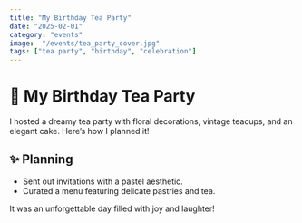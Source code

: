 ```yaml
---
title: "My Birthday Tea Party"
date: "2025-02-01"
category: "events"
image:  "/events/tea_party_cover.jpg"
tags: ["tea party", "birthday", "celebration"]
---
```


# 🎂 My Birthday Tea Party

I hosted a dreamy tea party with floral decorations, vintage teacups, and an elegant cake. Here’s how I planned it!

## ✨ Planning
- Sent out invitations with a pastel aesthetic.
- Curated a menu featuring delicate pastries and tea.


It was an unforgettable day filled with joy and laughter!